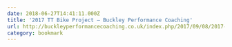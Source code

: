 ```yaml
---
date: 2018-06-27T14:41:11.000Z
title: '2017 TT Bike Project – Buckley Performance Coaching'
url: http://buckleyperformancecoaching.co.uk/index.php/2017/09/08/2017-tt-bike-project/
category: bookmark
---
```


